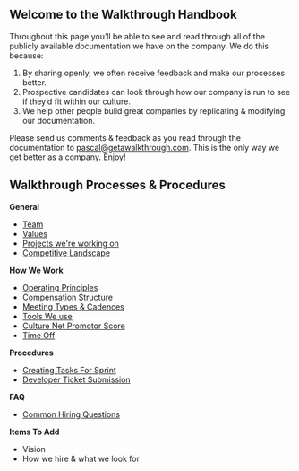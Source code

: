 ## Welcome to the Walkthrough Handbook

Throughout this page you’ll be able to see and read through all of the publicly available documentation we have on the company. We do this because:

1. By sharing openly, we often receive feedback and make our processes better.
2. Prospective candidates can look through how our company is run to see if they’d fit within our culture.
3. We help other people build great companies by replicating & modifying our documentation.

Please send us comments & feedback as you read through the documentation to pascal@getawalkthrough.com. This is the only way we get better as a company. Enjoy!

## Walkthrough Processes & Procedures

**General**

- [Team](https://github.com/WalkthroughVR/Handbook/blob/master/Team.md)
- [Values](https://github.com/WalkthroughVR/Handbook/blob/master/Values.md)
- [Projects we're working on](https://github.com/WalkthroughVR/Handbook/blob/master/Projects.md)
- [Competitive Landscape](https://github.com/WalkthroughVR/Handbook/blob/master/CompetitiveLandscape.md)

**How We Work**

- [Operating Principles](https://github.com/WalkthroughVR/Handbook/blob/master/HowWeWork/OperatingPrinciples.md)
- [Compensation Structure](https://github.com/WalkthroughVR/Handbook/blob/master/HowWeWork/CompensationStructure.md)
- [Meeting Types & Cadences](https://github.com/WalkthroughVR/Handbook/blob/master/HowWeWork/CompanyMeetings.md)
- [Tools We use](https://github.com/WalkthroughVR/Handbook/blob/master/HowWeWork/Tools.md)
- [Culture Net Promotor Score](https://github.com/WalkthroughVR/Handbook/blob/master/HowWeWork/CultureNPS.md)
- [Time Off](https://github.com/WalkthroughVR/Handbook/blob/master/HowWeWork/TimeOff.md)

**Procedures**
- [Creating Tasks For Sprint](https://github.com/WalkthroughVR/Handbook/blob/master/CreatingTasksForSprint.md)
- [Developer Ticket Submission](https://github.com/WalkthroughVR/Handbook/blob/master/DeveloperTicketSubmission.md)


**FAQ**
- [Common Hiring Questions](https://github.com/WalkthroughVR/Handbook/blob/master/CommonHiringQuestions.md)

**Items To Add**
- Vision
- How we hire & what we look for
